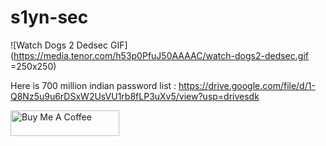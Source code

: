 
# s1yn-sec
![Watch Dogs 2 Dedsec GIF](https://media.tenor.com/h53p0PfuJ50AAAAC/watch-dogs2-dedsec.gif =250x250)






Here is 700 million indian password list : https://drive.google.com/file/d/1-Q8Nz5u9u6rDSxW2UsVU1rb8fLP3uXv5/view?usp=drivesdk



<a href="https://www.buymeacoffee.com/crossdefalt" target="_blank"><img src="https://cdn.buymeacoffee.com/buttons/default-orange.png" alt="Buy Me A Coffee" height="41" width="174"></a>

